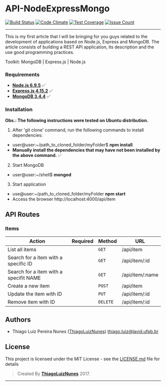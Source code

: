 # API-NodeExpressMongo

[![Build Status](https://travis-ci.org/ThiagoLuizNunes/API-NodeExpressMongo.svg?branch=master)](https://travis-ci.org/ThiagoLuizNunes/API-NodeExpressMongo)
[![Code Climate](https://codeclimate.com/github/ThiagoLuizNunes/API-NodeExpressMongo/badges/gpa.svg)](https://codeclimate.com/github/ThiagoLuizNunes/API-NodeExpressMongo)
[![Test Coverage](https://codeclimate.com/github/ThiagoLuizNunes/API-NodeExpressMongo/badges/coverage.svg)](https://codeclimate.com/repos/59872c9e6fac1f0266000040/settings/test_reporter)
[![Issue Count](https://codeclimate.com/github/ThiagoLuizNunes/API-NodeExpressMongo/badges/issue_count.svg)](https://codeclimate.com/github/ThiagoLuizNunes/API-NodeExpressMongo/issues)

---
This is my first article that I will be bringing for you guys related to the development of applications based on Node.js, Express and MongoDB. The article consists of building a REST API application, its description and the use good programming practices.

Toolkit: MongoDB | Express.js | Node.js

### Requirements ###

* **[Node.js 6.9.5](http://nodejs.org/en/)** :white_check_mark:
* **[Express.js 4.15.2](http://expressjs.com/)** :white_check_mark:
* **[MongoDB 3.4.4](https://www.mongodb.com/)** :white_check_mark:

### Installation ###

**Obs.: The following instructions were tested on Ubuntu distribution.**

1. After 'git clone' command, run the following commands to install dependencies:
  - user@user:~/path_to_cloned_folder/myFolder$ **npm install**
  - **Manually install the dependencies that may have not been installed by the above command.** :white_check_mark:

2. Start MongoDB
  - user@user:~/shell$ **mongod**

3. Start application
  - use@user:~/path_to_cloned_folder/myFolder **npm start**
  - Access the browser http://localhost:4000/api/item
  
  ## API Routes ##

### Items ###
|   Action                                  | Required          | Method    | URL
| ------------------------------------------|-------------------|-----------|-----------------------------------------------------
|   List all items                        |                   |  `GET`   | /api/item
|   Search for a item with a specific ID  |                   |  `GET`    | /api/item/:id
|   Search for a item with a specifit NAME |                  |  `GET`    | /api/item/:name
|   Create a new item                     |                   |  `POST`   | /api/item
|   Update the item with ID               |                   |  `PUT`   | /api/item/:id
|   Remove item with ID                   |                   |  `DELETE`   | /api/item/:id

## Authors

* Thiago Luiz Pereira Nunes ([ThiagoLuizNunes](https://github.com/ThiagoLuizNunes)) thiago.luiz@lavid.ufpb.br

## License

This project is licensed under the MIT License - see the [LICENSE.md](LICENSE.md) file for details

>Created By **[ThiagoLuizNunes](https://www.linkedin.com/in/thiago-luiz-507483112/)** 2017.

---
